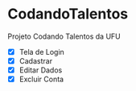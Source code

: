 # CodandoTalentos
Projeto Codando Talentos da UFU

- [x] Tela de Login
- [x] Cadastrar
- [x] Editar Dados
- [x] Excluir Conta

